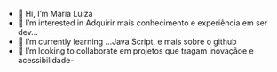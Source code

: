 - 👋 Hi, I’m  Maria Luiza
- 👀 I’m interested in Adquirir mais conhecimento e experiência em ser dev... 
- 🌱 I’m currently learning ...Java Script, e mais sobre o github
- 💞️ I’m looking to collaborate em projetos que tragam inovaçãoe e acessibilidade- 


<!---
MariaLu25/MariaLu25 is a ✨ special ✨ repository because its `README.md` (this file) appears on your GitHub profile.
You can click the Preview link to take a look at your changes.
--->
